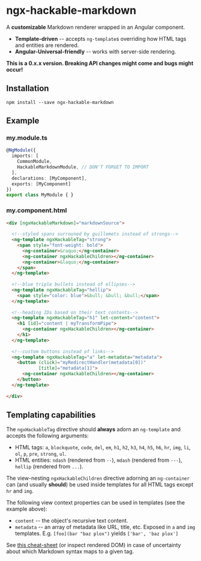 # ngx-hackable-markdown

A **customizable** Markdown renderer wrapped in an Angular component.

- **Template-driven** -- accepts `ng-template`s overriding how HTML tags and entities are rendered.
- **Angular-Universal-friendly** -- works with server-side rendering.

**This is a 0.x.x version. Breaking API changes might come and bugs might occur!**

## Installation

```
npm install --save ngx-hackable-markdown
```

## Example

### my.module.ts
```typescript
@NgModule({
  imports: [
    CommonModule,
    HackableMarkdownModule, // DON'T FORGET TO IMPORT
  ],
  declarations: [MyComponent],
  exports: [MyComponent]
})
export class MyModule { }
```

### my.component.html
```html
<div [ngxHackableMarkdown]="markdownSource">
  
  <!--styled spans surrouned by guillemets instead of strongs-->
  <ng-template ngxHackableTag="strong">
    <span style="font-weight: bold">
      <ng-container>&raquo;</ng-container>
      <ng-container ngxHackableChildren></ng-container>
      <ng-container>&laquo;</ng-container>
    </span>
  </ng-template>
  
  <!--blue triple bullets instead of ellipses-->
  <ng-template ngxHackableTag="hellip">
    <span style="color: blue">&bull; &bull; &bull;</span>
  </ng-template>
  
  <!--heading IDs based on their text contents-->
  <ng-template ngxHackableTag="h1" let-content="content">
    <h1 [id]="content | myTransformPipe">
      <ng-container ngxHackableChildren></ng-container>
    </h1>
  </ng-template>
  
  <!--custom buttons instead of links-->
  <ng-template ngxHackableTag="a" let-metadata="metadata">
    <button (click)="myRedirectHandler(metadata[0])"
            [title]="metadata[1]">
      <ng-container ngxHackableChildren></ng-container>
    </button>
  </ng-template>
  
</div>
```

## Templating capabilities

The `ngxHackableTag` directive should **always** adorn an `ng-template` and accepts the following arguments:

- HTML tags: `a`, `blockquote`, `code`, `del`, `em`, `h1`, `h2`, `h3`, `h4`, `h5`, `h6`, `hr`, `img`, `li`, `ol`, `p`, `pre`, `strong`, `ul`.
- HTML entities: `ndash` (rendered from `--`), `mdash` (rendered from `---`), `hellip` (rendered from `...`).

The view-nesting `ngxHackableChildren` directive adorning an `ng-container` can (and usually **should**) be used inside templates for all HTML tags except `hr` and `img`.

The following view context properties can be used in templates (see the example above):

- `content` -- the object's recursive text content.
- `metadata` -- an array of metadata like URL, title, etc. Exposed in `a` and `img` templates. E.g. `[foo](bar "baz plox")` yields `['bar', 'baz plox']`

See [this cheat-sheet](https://github.com/adam-p/markdown-here/wiki/Markdown-Cheatsheet) (or inspect rendered DOM) in case of uncertainty about which Markdown syntax maps to a given tag. 
